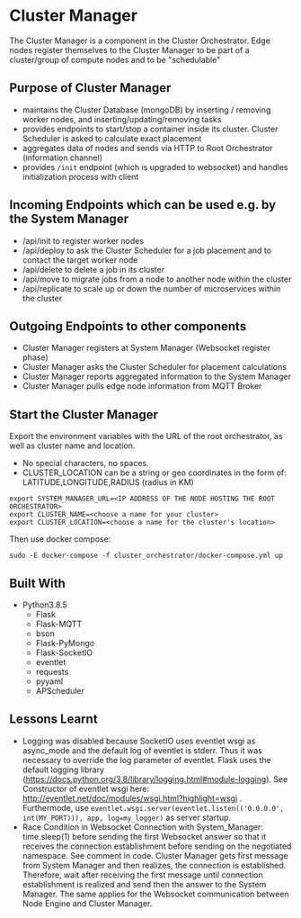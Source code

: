 # Cluster Manager

The Cluster Manager is a component in the Cluster Orchestrator. Edge nodes register themselves to the Cluster Manager to be part of a cluster/group of compute nodes and to be "schedulable"

## Purpose of Cluster Manager

- maintains the Cluster Database (mongoDB) by inserting / removing worker nodes, and inserting/updating/removing tasks 
- provides endpoints to start/stop a container inside its cluster. Cluster Scheduler is asked to calculate exact placement
- aggregates data of nodes and sends via HTTP to Root Orchestrator (information channel)
- provides `/init` endpoint (which is upgraded to websocket) and handles initialization process with client


## Incoming Endpoints which can be used e.g. by the System Manager

- /api/init to register worker nodes
- /api/deploy to ask the Cluster Scheduler for a job placement and to contact the target worker node
- /api/delete to delete a job in its cluster
- /api/move to migrate jobs from a node to another node within the cluster
- /api/replicate to scale up or down the number of microservices within the cluster


## Outgoing Endpoints to other components

- Cluster Manager registers at System Manager  (Websocket register phase)
- Cluster Manager asks the Cluster Scheduler for placement calculations
- Cluster Manager reports aggregated information to the System Manager
- Cluster Manager pulls edge node information from MQTT Broker

## Start the Cluster Manager

Export the environment variables with the URL of the root orchestrator, as well as cluster name and location.

- No special characters, no spaces.
- CLUSTER_LOCATION can be a string or geo coordinates in the form of: LATITUDE,LONGITUDE,RADIUS (radius in KM)

```
export SYSTEM_MANAGER_URL=<IP ADDRESS OF THE NODE HOSTING THE ROOT ORCHESTRATOR>
export CLUSTER_NAME=<choose a name for your cluster>
export CLUSTER_LOCATION=<choose a name for the cluster's location>
```

Then use docker compose:

```
sudo -E docker-compose -f cluster_orchestrator/docker-compose.yml up
```

## Built With

- Python3.8.5
  - Flask
  - Flask-MQTT
  - bson
  - Flask-PyMongo
  - Flask-SocketIO
  - eventlet
  - requests
  - pyyaml
  - APScheduler


## Lessons Learnt

- Logging was disabled because SocketIO uses eventlet wsgi as async_mode and the default log of eventlet is stderr. Thus it was necessary to override the log parameter of eventlet. Flask uses the default logging library (https://docs.python.org/3.8/library/logging.html#module-logging). See Constructor of eventlet wsgi here: http://eventlet.net/doc/modules/wsgi.html?highlight=wsgi . Furthermode, use `eventlet.wsgi.server(eventlet.listen(('0.0.0.0', int(MY_PORT))), app, log=my_logger)` as server startup.
- Race Condition in Websocket Connection with System_Manager: time.sleep(1) before sending the first Websocket answer so that it receives the connection establishment before sending on the negotiated namespace. See comment in code. Cluster Manager gets first message from System Manager and then realizes, the connection is established. Therefore, wait after receiving the first message until connection establishment is realized and send then the answer to the System Manager. The same applies for the Websocket communication between Node Engine and Cluster Manager.
